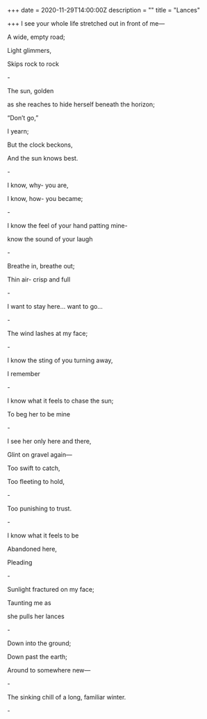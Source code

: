 +++
date = 2020-11-29T14:00:00Z
description = ""
title = "Lances"

+++
I  see your whole life stretched out in front of me—

A wide, empty road;

Light glimmers,

Skips rock to rock

\-

The sun, golden 

as she reaches to hide herself beneath the horizon;

“Don’t go,”

I yearn;

But the clock beckons,

And the sun knows best.

\-

I know, why- you are,

I know, how- you became;

\-

I know the feel of your hand patting mine-

know the sound of your laugh

\-

Breathe in, breathe out;

Thin air- crisp and full

\-

I want to stay here… want to go…

\-

The wind lashes at my face;

\-

I know the sting of you turning away,

I remember

\-

I know what it feels to chase the sun;

To beg her to be mine

\-

I see her only here and there,

Glint on gravel again—

Too swift to catch,

Too fleeting to hold,

\-

Too punishing to trust.

\-

I know what it feels to be

Abandoned here,

Pleading

\-

Sunlight fractured on my face;

Taunting me as 

she pulls her lances

\-

Down into the ground;

Down past the earth;

Around to somewhere new—

\-

The sinking chill of a long, familiar winter.

\-
